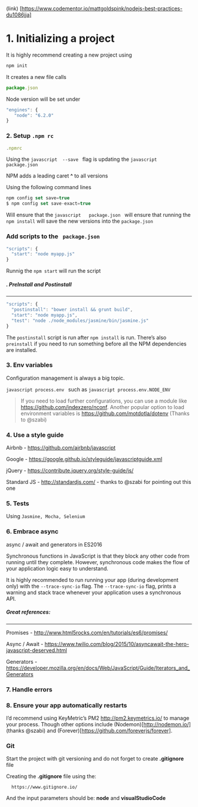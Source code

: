 (link) [https://www.codementor.io/mattgoldspink/nodejs-best-practices-du1086jja]
# 1. Initializing a project

It is highly recommend creating a new project using 

```javascript 
npm init
```

It creates a new file calls 
```javascript
package.json
```

Node version will be set under

```javascript
"engines": {
   "node": "6.2.0"
}
```

### 2. Setup  ```.npm rc```

```javascript
.npmrc
```
Using the  ```javascript  --save ``` flag is updating the  ```javascript   package.json ```

NPM adds a leading caret **^** to all versions

Using the following command lines
```javascript
npm config set save=true
$ npm config set save-exact=true
```

Will ensure that the  ```javascript   package.json ``` will ensure that running the ``` npm install ```
will save the new versions into the ``` package.json ```

### Add scripts to the ``` package.json```

```javascript 
"scripts": {
  "start": "node myapp.js"
}
```

Runnig the ``` npm start ``` will run the script

##### . PreInstall and Postinstall
-----

```javascript
"scripts": {
  "postinstall": "bower install && grunt build",
  "start": "node myapp.js",
  "test": "node ./node_modules/jasmine/bin/jasmine.js"
}
```

The ```postinstall``` script is run after ```npm install``` is run. 
There’s also ```preinstall``` if you need to run something before all the NPM dependencies are installed.


### 3. Env variables

Configuration management is always a big topic.

```javascript process.env ```  such as ```javascript process.env.NODE_ENV ```


>If you need to load further configurations, you can use a module like https://github.com/indexzero/nconf.
>Another popular option to load environment variables is https://github.com/motdotla/dotenv (Thanks to @szabi)

### 4. Use a style guide


Airbnb - https://github.com/airbnb/javascript

Google - https://google.github.io/styleguide/javascriptguide.xml

jQuery - https://contribute.jquery.org/style-guide/js/

Standard JS - http://standardjs.com/ - thanks to @szabi for pointing out this one


### 5. Tests

Using ``` Jasmine, Mocha, Selenium ```


### 6. Embrace async
async / await and generators in ES2016

Synchronous functions in JavaScript is that they block any other code from running until they complete.
However, synchronous code makes the flow of your application logic easy to understand.

It is highly recommended to run running your app (during development only) with the ``` --trace-sync-io ``` flag.
The ``` --trace-sync-io ``` flag, prints a warning and stack trace whenever your application uses a synchronous API.

##### Great references:
--------

Promises - http://www.html5rocks.com/en/tutorials/es6/promises/

Async / Await - https://www.twilio.com/blog/2015/10/asyncawait-the-hero-javascript-deserved.html

Generators - https://developer.mozilla.org/en/docs/Web/JavaScript/Guide/Iterators_and_Generators

### 7. Handle errors


### 8. Ensure your app automatically restarts

I’d recommend using KeyMetric’s PM2 http://pm2.keymetrics.io/ to manage your process. Though other options include (Nodemon)[http://nodemon.io/] (thanks @szabi) and (Forever)[https://github.com/foreverjs/forever].


### Git

Start the project with git versioning and do not forget to create **.gitignore** file

Creating the **.gitignore** file using the: 

      https://www.gitignore.io/
And the input parameters should be: **node** and **visualStudioCode**





